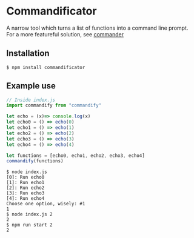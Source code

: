 # Commandificator
A narrow tool which turns a list of functions into a command line prompt. For a more featureful solution, see [commander](https://www.npmjs.com/package/commander)

## Installation

```
$ npm install commandificator
```

## Example use

```js
// Inside index.js
import commandify from "commandify"

let echo = (x)=> console.log(x)
let echo0 = () => echo(0)
let echo1 = () => echo(1)
let echo2 = () => echo(2)
let echo3 = () => echo(3)
let echo4 = () => echo(4)

let functions = [echo0, echo1, echo2, echo3, echo4]
commandify(functions)
```

```
$ node index.js
[0]: Run echo0
[1]: Run echo1
[2]: Run echo2
[3]: Run echo3
[4]: Run echo4
Choose one option, wisely: #1
1
$ node index.js 2
2
$ npm run start 2
2
```